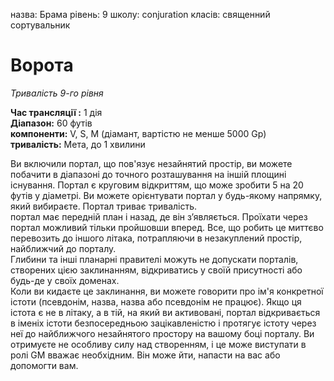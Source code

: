 назва: Брама рівень: 9 школу: conjuration класів: священний сортувальник

# Ворота
_Тривалість 9-го рівня_

**Час трансляції :** 1 дія    
**Діапазон:** 60 футів    
**компоненти:** V, S, М (діамант, вартістю не менше 5000 Gp)    
**тривалість:** Мета, до 1 хвилини

Ви включили портал, що пов'язує незайнятий простір, ви можете побачити в діапазоні до точного розташування на іншій площині існування. Портал є круговим відкриттям, що може зробити 5 на 20 футів у діаметрі. Ви можете орієнтувати портал у будь-якому напрямку, який вибираєте. Портал триває тривалість.    
портал має передній план і назад, де він з’являється. Проїхати через портал можливий тільки пройшовши вперед. Все, що робить це миттєво перевозить до іншого літака, потрапляючи в незакуплений простір, найближчий до порталу.    
Глибини та інші планарні правителі можуть не допускати порталів, створених цією заклинанням, відкриватись у своїй присутності або будь-де у своїх доменах.    
Коли ви кидаєте це заклинання, ви можете говорити про ім'я конкретної істоти (псевдонім, назва, назва або псевдонім не працює). Якщо ця істота є не в літаку, а в тій, на який ви активовані, портал відкривається в іменіх істоти безпосередньою зацікавленістю і протягує істоту через неї до найближчого незайнятого простору на вашому боці порталу. Ви отримуєте не особливу силу над створенням, і це може виступати в ролі GM вважає необхідним. Він може йти, напасти на вас або допомогти вам. 